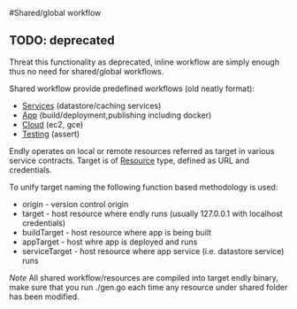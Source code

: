 #Shared/global workflow 

## TODO: deprecated 

Threat this functionality as deprecated, inline workflow are simply enough thus no need for shared/global workflows.



Shared workflow provide predefined workflows (old neatly format):

- [Services](workflow/service) (datastore/caching services)
- [App](workflow/app) (build/deployment,publishing including docker)
- [Cloud](workflow/cloud) (ec2, gce)
- [Testing](assert) (assert)



Endly operates on local or remote resources referred as target in various service contracts. 
Target is of [Resource](https://github.com/viant/toolbox/blob/master/url/resource.go) type, 
defined as URL and credentials. 

To unify target naming the following function based methodology is used:

- origin - version control origin
- target - host resource where endly runs (usually 127.0.0.1 with localhost credentials)
- buildTarget  - host resource where app is being built
- appTarget - host whre app is deployed and runs
- serviceTarget - host resource where app service (i.e. datastore service) runs


_Note_
All shared workflow/resources are compiled into target endly binary, make sure that you run ./gen.go each time any resource under shared folder has been modified.

